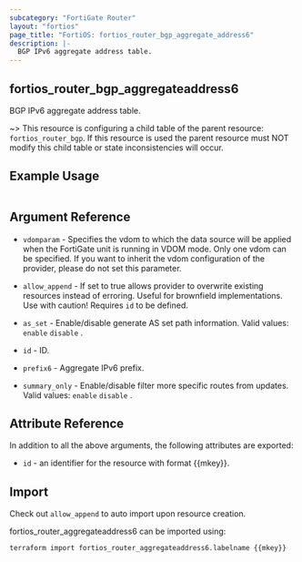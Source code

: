 ```yaml
---
subcategory: "FortiGate Router"
layout: "fortios"
page_title: "FortiOS: fortios_router_bgp_aggregate_address6"
description: |-
  BGP IPv6 aggregate address table.
---
```


## fortios_router_bgp_aggregateaddress6
BGP IPv6 aggregate address table.

~> This resource is configuring a child table of the parent resource: `fortios_router_bgp`. If this resource is used the parent resource must NOT modify this child table or state inconsistencies will occur.


## Example Usage

```hcl

```

## Argument Reference
* `vdomparam` - Specifies the vdom to which the data source will be applied when the FortiGate unit is running in VDOM mode. Only one vdom can be specified. If you want to inherit the vdom configuration of the provider, please do not set this parameter.
* `allow_append` - If set to true allows provider to overwrite existing resources instead of erroring. Useful for brownfield implementations. Use with caution! Requires `id` to be defined.

* `as_set` - Enable/disable generate AS set path information. Valid values: `enable` `disable` .
* `id` - ID.
* `prefix6` - Aggregate IPv6 prefix.
* `summary_only` - Enable/disable filter more specific routes from updates. Valid values: `enable` `disable` .

## Attribute Reference

In addition to all the above arguments, the following attributes are exported:
* `id` - an identifier for the resource with format {{mkey}}.

## Import

Check out `allow_append` to auto import upon resource creation.

fortios_router_aggregateaddress6 can be imported using:
```sh
terraform import fortios_router_aggregateaddress6.labelname {{mkey}}
```

